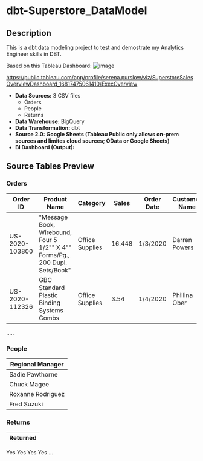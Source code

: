 # dbt-Superstore_DataModel

## Description
This is a dbt data modeling project to test and demostrate my Analytics Engineer skills in DBT.

Based on this Tableau Dashboard: 
![image](https://github.com/richeweh/dbt-Superstore_DataModel/assets/54599459/fb548e43-cdb9-478c-8dfa-6c5a71f96f79)

https://public.tableau.com/app/profile/serena.purslow/viz/SuperstoreSalesOverviewDashboard_16817475061410/ExecOverview

- **Data Sources:** 3 CSV files
  - Orders
  - People
  - Returns
- **Data Warehouse:** BigQuery
- **Data Transformation:** dbt
- **Source 2.0: Google Sheets (Tableau Public only allows on-prem sources and limites cloud sources; OData or Google Sheets)**
- **BI Dashboard (Output):** 

## Source Tables Preview

### Orders
Order ID|Product Name|Category|Sales|Order Date|Customer Name|Discount|Profit|Quantity|City|State/Province|Postal Code|....|
--------|------------|--------|-----|----------|-------------|--------|------|--------|----|--------------|-----------|----|
US-2020-103800|"Message Book, Wirebound, Four 5 1/2"" X 4"" Forms/Pg., 200 Dupl. Sets/Book"|	Office Supplies|16.448|1/3/2020|Darren Powers|0.2|5.5512|2|Houston|Texas|77095|
US-2020-112326|GBC Standard Plastic Binding Systems Combs|Office Supplies|3.54|1/4/2020|Phillina Ober|0.8|-5.487|2|Naperville|Illinois|60540|
.....

### People
Regional Manager|
----------------|
Sadie Pawthorne|
Chuck Magee|
Roxanne Rodriguez|
Fred Suzuki|

### Returns
Returned|
--------|
Yes
Yes
Yes
Yes
...



